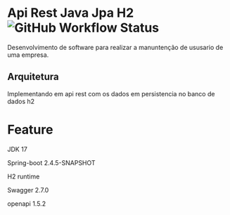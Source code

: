 # Api Rest Java Jpa H2 ![GitHub Workflow Status](https://img.shields.io/github/actions/workflow/status/alexjosesilva/api-rest-java-jpa-h2/maven)

Desenvolvimento de software para realizar a manuntenção de ususario de uma empresa.

## Arquitetura

Implementando em api rest com os dados em persistencia no banco de dados h2

# Feature
JDK 17

Spring-boot 2.4.5-SNAPSHOT

H2 runtime

Swagger 2.7.0

openapi 1.5.2
